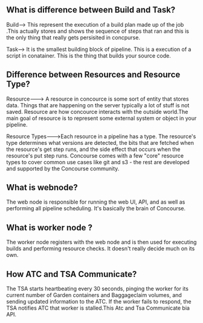 ## What is difference between Build and Task?
 Build-->  This represent the execution of a build plan made up of the job .This actually stores and shows the sequence of steps that ran and this is the only thing that really gets persisited in concpurse.

 Task--> It is the smallest building block of pipeline. This is a execution of a script in conatainer. This is the thing that builds your source code. 

## Difference between Resources and Resource Type? 
  Resource---> A resource in concource is some sort of entity that stores data.
   Things that are happening on the server typically a lot of stuff is not saved.
   Resource are how concource interacts with the outside world.The main goal of resource is to represent some external system or object in your pipeline.

  Resource Types--->Each resource in a pipeline has a type. The resource's type determines what versions are detected, the bits that are fetched when the resource's get step runs, and the side effect that occurs when the resource's put step runs.
  Concourse comes with a few "core" resource types to cover common use cases like git and s3 - the rest are developed and supported by the Concourse community.


## What is webnode?
   The web node is responsible for running the web UI, API, and as well as performing all pipeline scheduling. It's basically the brain of Concourse.

## What is worker node ? 
   The worker node registers with the web node and is then used for executing builds and performing resource checks. It doesn't really decide much on its own.

## How ATC and TSA Communicate? 
The TSA starts heartbeating every 30 seconds, pinging the worker for its current number of Garden containers and Baggageclaim volumes, and sending updated information to the ATC. If the worker fails to respond, the TSA notifies ATC that worker is stalled.This Atc and Tsa Communicate bia API.